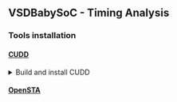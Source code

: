 ## VSDBabySoC - Timing Analysis

 ### Tools installation
  
  #### [CUDD](https://davidkebo.com/cudd/)

<details>
<summary>Build and install CUDD</summary>

```
$ wget https://github.com/davidkebo/cudd/raw/main/cudd_versions/cudd-3.0.0.tar.gz
$ tar zxvf cudd-3.0.0.tar.gz
$ cd cudd-3.0.0
$ ./configure --prefix=$HOME/cudd
$ make -j$(nproc)
$ make install
$ cd  
```
</details>

  #### [OpenSTA](https://github.com/parallaxsw/OpenSTA)

